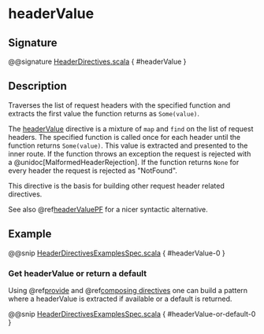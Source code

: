# headerValue

## Signature

@@signature [HeaderDirectives.scala]($akka-http$/akka-http/src/main/scala/akka/http/scaladsl/server/directives/HeaderDirectives.scala) { #headerValue }

## Description

Traverses the list of request headers with the specified function and extracts the first value the function returns as
`Some(value)`.

The [headerValue]() directive is a mixture of `map` and `find` on the list of request headers. The specified function
is called once for each header until the function returns `Some(value)`. This value is extracted and presented to the
inner route. If the function throws an exception the request is rejected with a @unidoc[MalformedHeaderRejection]. If the
function returns `None` for every header the request is rejected as "NotFound".

This directive is the basis for building other request header related directives.

See also @ref[headerValuePF](headerValuePF.md) for a nicer syntactic alternative.

## Example

@@snip [HeaderDirectivesExamplesSpec.scala]($test$/scala/docs/http/scaladsl/server/directives/HeaderDirectivesExamplesSpec.scala) { #headerValue-0 }

### Get headerValue or return a default

Using @ref[provide](../basic-directives/provide.md) and @ref[composing directives](../index.md#composing-directives) one can build a pattern where a headerValue is extracted if available or a default is returned. 

@@snip [HeaderDirectivesExamplesSpec.scala]($test$/scala/docs/http/scaladsl/server/directives/HeaderDirectivesExamplesSpec.scala) { #headerValue-or-default-0 }
